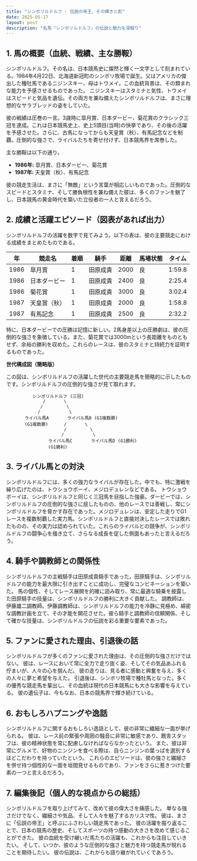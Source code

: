 ```yaml
---
title: "シンボリルドルフ - 伝説の帝王、その輝きと影"
date: 2025-05-17
layout: post
description: "名馬『シンボリルドルフ』の伝説と魅力を深堀り"
---
```


## 1. 馬の概要（血統、戦績、主な勝鞍）

シンボリルドルフ。その名は、日本競馬史に燦然と輝く一文字として刻まれている。1984年4月22日、北海道新冠町のシンボリ牧場で誕生。父はアメリカの傑出した種牡馬であるニジンスキー、母はトウメイ。この血統背景は、その類まれな能力を予感させるものであった。  ニジンスキーはスタミナと気性、トウメイはスピードと気品を遺伝。その両方を兼ね備えたシンボリルドルフは、まさに理想的なサラブレッドの姿をしていた。

彼の戦績は圧巻の一言。3歳時に皐月賞、日本ダービー、菊花賞のクラシック三冠を達成。これは日本競馬史上、史上5頭目(当時)の快挙であり、その後の活躍を予感させた。さらに、古馬になってからも天皇賞（秋）、有馬記念などを制覇。圧倒的な強さで、ライバルたちを寄せ付けず、日本競馬界を席巻した。  

主な勝鞍は以下の通り。

* **1986年:** 皐月賞、日本ダービー、菊花賞
* **1987年:** 天皇賞（秋）、有馬記念


彼の競走生活は、まさに「無敵」という言葉が相応しいものであった。圧倒的なスピードとスタミナ、そして勝負根性を兼ね備えた彼は、多くのファンを魅了し、日本競馬の黄金時代を築いた立役者の一人と言えるだろう。


## 2. 成績と活躍エピソード（図表があれば出力）

シンボリルドルフの活躍を数字で見てみよう。以下の表は、彼の主要競走における成績をまとめたものである。

| 年 | 競走名       | 着順 | 騎手      | 距離 | 馬場状態 | タイム       |
|---|--------------|------|-----------|------|----------|-------------|
| 1986 | 皐月賞       | 1    | 田原成貴 | 2000 | 良        | 1:59.8      |
| 1986 | 日本ダービー | 1    | 田原成貴 | 2400 | 良        | 2:25.4      |
| 1986 | 菊花賞       | 1    | 田原成貴 | 3000 | 良        | 3:02.4      |
| 1987 | 天皇賞（秋） | 1    | 田原成貴 | 2000 | 良        | 1:58.8      |
| 1987 | 有馬記念     | 1    | 田原成貴 | 2500 | 良        | 2:32.2      |


特に、日本ダービーでの圧勝は記憶に新しい。2馬身差以上の圧勝劇は、彼の圧倒的な強さを象徴している。また、菊花賞では3000mという長距離をものともせず、余裕の勝利を収めた。これらのレースは、彼のスタミナと持続力を証明するものであった。

**世代構成図（簡略版）**

この図は、シンボリルドルフの活躍した世代の主要競走馬を簡略的に示したものです。シンボリルドルフの圧倒的な強さが見て取れます。

```
          シンボリルドルフ (三冠)
              /       \
             /         \
            /           \
       ライバル馬A       ライバル馬B (G1複数勝)
       (G1複数勝)      /       \
                      /         \
                     /           \
                ライバル馬C       ライバル馬D (G1勝利)
                (G1勝利)
```


## 3. ライバル馬との対決

シンボリルドルフには、多くの強力なライバルが存在した。中でも、特に激戦を繰り広げたのは、トウショウボーイ、メジロデュレンなどである。  トウショウボーイは、シンボリルドルフと同じく三冠馬を目指した強豪。ダービーでは、シンボリルドルフの圧倒的な強さに屈したものの、他のレースでは善戦し、常にシンボリルドルフを脅かす存在であった。メジロデュレンは、安定した走りでG1レースを複数制覇した実力馬。シンボリルドルフと直接対決したレースでは敗れたものの、その実力は認められていた。これらのライバルとの競争が、シンボリルドルフの闘争心を掻き立て、さらなる成長を促した側面もあったと言えるだろう。


## 4. 騎手や調教師との関係性

シンボリルドルフの主戦騎手は田原成貴騎手であった。田原騎手は、シンボリルドルフの能力を最大限に引き出すことに成功し、完璧なコンビネーションを築いた。  馬の個性、そしてレース展開を的確に読み取り、常に最適な騎乗を披露した田原騎手の技量は、シンボリルドルフの勝利に大きく貢献した。  調教師は、伊藤雄二調教師。伊藤調教師は、シンボリルドルフの能力を冷静に見極め、綿密な調教計画を立て、その才能を開花させた。彼ら騎手と調教師の信頼関係、そして確かな技量は、シンボリルドルフの伝説を彩る重要な要素であった。


## 5. ファンに愛された理由、引退後の話

シンボリルドルフが多くのファンに愛された理由は、その圧倒的な強さだけではない。  彼は、レースにおいて常に全力で走り抜く姿、そしてその気品あふれる佇まいが、人々の心を掴んだ。  彼の走りは、見る者に感動と興奮を与え、多くの人々に夢と希望を与えた。  引退後は、シンボリ牧場で種牡馬となった。多くの優秀な競走馬を輩出し、その血統は現代の日本競馬にも大きな影響を与えている。  彼の遺伝子は、今もなお、日本の競馬界で輝き続けている。


## 6. おもしろハプニングや逸話

シンボリルドルフに関するおもしろい逸話として、彼の非常に繊細な一面が挙げられる。  彼は、レース前の緊張や周囲の騒音に非常に敏感であり、厩舎スタッフは、彼の精神状態を常に配慮しなければならなかったという。  また、彼は非常にグルメで、好物のニンジンを食べる際は、自らニンジンの葉っぱを選別するほどこだわりを持っていたという。  これらのエピソードは、彼の強さと繊細さを併せ持つ個性的な一面を垣間見せるものであり、ファンをさらに惹きつけた要素の一つと言えるだろう。


## 7. 編集後記（個人的な視点からの総括）

シンボリルドルフを取り上げてみて、改めて彼の偉大さを痛感した。  単なる強さだけでなく、繊細さや気品、そして人々を魅了するカリスマ性。  彼は、まさに「伝説の帝王」と呼ぶにふさわしい競走馬であった。  彼の活躍を振り返ることで、日本の競馬の歴史、そしてスポーツの持つ感動の大きさを改めて感じることができた。  彼の血統を受け継いだ馬たちの活躍も、これからも注目していきたい。  そして、いつか、彼のような圧倒的な強さと魅力を持つ競走馬が現れることを期待したい。  彼の伝説は、これからも語り継がれていくであろう。
